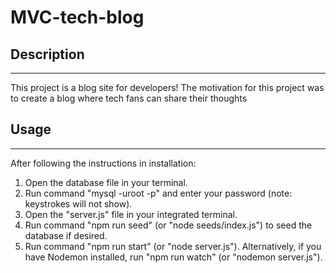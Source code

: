 # MVC-tech-blog

## Description
---
This project is a blog site for developers! The motivation for this project was to create a blog where tech fans can share their thoughts

## Usage 
---
After following the instructions in installation: 
1. Open the database file in your terminal. 
2. Run command "mysql -uroot -p" and enter your password (note: keystrokes will not show).
3. Open the "server.js" file in your integrated terminal. 
4. Run command "npm run seed" (or "node seeds/index.js") to seed the database if desired.
5. Run command "npm run start" (or "node server.js"). Alternatively, if you have Nodemon installed, run "npm run watch" (or "nodemon server.js"). 

